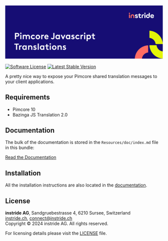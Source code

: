 ![Pimcore JavaScript Translations](src/PimcoreJsTranslationBundle/Resources/docs/images/github_banner.png "Pimcore JavaScript Translations")

[![Software License](https://img.shields.io/badge/license-GPLv3-brightgreen.svg?style=flat-square)](LICENSE.md)
[![Latest Stable Version](https://img.shields.io/packagist/v/instride/pimcore-js-translation.svg?style=flat-square)](https://packagist.org/packages/instride/pimcore-js-translation)

A pretty nice way to expose your Pimcore shared translation messages to your client applications.

## Requirements
* Pimcore 10
* Bazinga JS Translation 2.0

## Documentation

The bulk of the documentation is stored in the `Resources/doc/index.md`
file in this bundle:

[Read the Documentation](https://github.com/instride-ch/PimcoreJsTranslationBundle/blob/main/src/PimcoreJsTranslationBundle/Resources/docs/index.md)

## Installation

All the installation instructions are also located in the
[documentation](https://github.com/instride-ch/PimcoreJsTranslationBundle/blob/main/src/PimcoreJsTranslationBundle/Resources/docs/index.md).

## License
**instride AG**, Sandgruebestrasse 4, 6210 Sursee, Switzerland  
[instride.ch](https://instride.ch), connect@instride.ch  
Copyright © 2024 instride AG. All rights reserved.

For licensing details please visit the [LICENSE](LICENSE) file.

